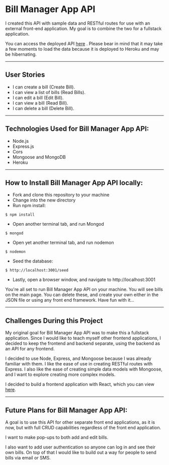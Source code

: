 # Bill Manager App API

 I created this API with sample data and RESTful routes for use with an external front-end application. My goal is to combine the two for a fullstack application.

 You can access the deployed API [here]() . Please bear in mind that it may take a few moments to load the data because it is deployed to Heroku and may be hibernating.

--------------------------------------------
## User Stories

* I can create a bill (Create Bill).
* I can view a list of bills (Read Bills).
* I can edit a bill (Edit Bill).
* I can view a bill (Read Bill).
* I can delete a bill (Delete Bill).

--------------------------------------------

## Technologies Used for Bill Manager App API:

* Node.js
* Express.js
* Cors
* Mongoose and MongoDB
* Heroku


--------------------------------------------
## How to Install Bill Manager App API locally:

* Fork and clone this repository to your machine
* Change into the new directory
* Run npm install:

```
$ npm install

```
* Open another terminal tab, and run Mongod

```
$ mongod

```
* Open yet another terminal tab, and run nodemon
```
$ nodemon

```
* Seed the database:
```
$ http://localhost:3001/seed

```
* Lastly, open a browser window, and navigate to http://localhost:3001

You're all set to run Bill Manager App API on your machine. You will see bills on the main page. You can delete these, and create your own either in the JSON file or using any front end framework. Have fun with it... 

--------------------------------------------
## Challenges During this Project

My original goal for Bill Manager App API was to make this a fullstack application. Since I would like to teach myself other frontend applications, I decided to keep the frontend and backend separate, using the backend as an API for any frontend.

I decided to use Node, Express, and Mongoose because I was already familiar with them. I like the ease of use in creating RESTful routes with Express. I also like the ease of creating simple data models with Mongoose, and I want to explore creating more complex models.

I decided to build a frontend application with React, which you can view [here]().


--------------------------------------------
## Future Plans for Bill Manager App API:

A goal is to use this API for other separate front end applications, as it is now, but with full CRUD capabilities regardless of the front end application.

I want to make pop-ups to both add and edit bills.

I also want to add user authentication so anyone can log in and see their own bills. On top of that I would like to build out a way for people to send bills via email or SMS.
